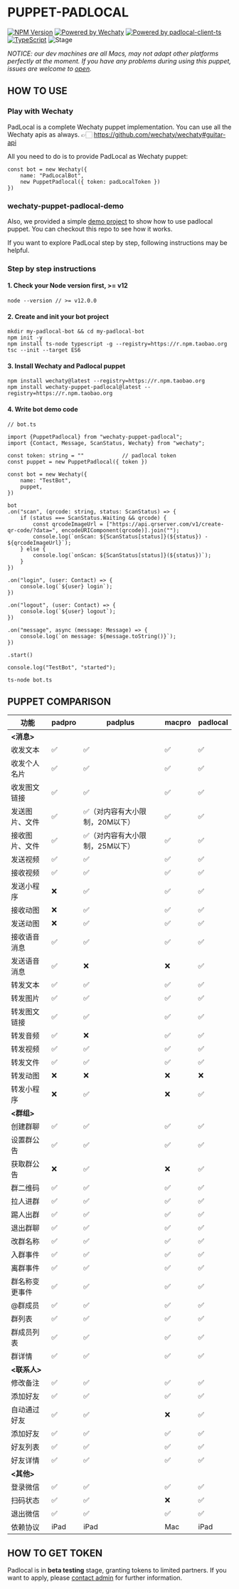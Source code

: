 # PUPPET-PADLOCAL

[![NPM Version](https://badge.fury.io/js/wechaty-puppet-padlocal.svg)](https://www.npmjs.com/package/wechaty-puppet-padlocal)
[![Powered by Wechaty](https://img.shields.io/badge/Powered%20By-Wechaty-brightgreen.svg)](https://github.com/wechaty/wechaty)
[![Powered by padlocal-client-ts](https://img.shields.io/badge/Powered%20By-padlocal--client--ts-brightgreen)](https://github.com/padlocal/padlocal-client-ts)
[![TypeScript](https://img.shields.io/badge/%3C%2F%3E-TypeScript-blue.svg)](https://www.typescriptlang.org/)
![Stage](https://img.shields.io/badge/Stage-beta-yellow)

*NOTICE: our dev machines are all Macs, may not adapt other platforms perfectly at the moment. If you have any problems during using this puppet, issues are welcome to [open](https://github.com/padlocal/wechaty-puppet-padlocal/issues/new).*   

## HOW TO USE

### Play with Wechaty
PadLocal is a complete Wechaty puppet implementation. You can use all the Wechaty apis as always. 👉🏻 https://github.com/wechaty/wechaty#guitar-api

All you need to do is to provide PadLocal as Wechaty puppet:

```
const bot = new Wechaty({
    name: "PadLocalBot",
    new PuppetPadlocal({ token: padLocalToken })
})
```

### wechaty-puppet-padlocal-demo
Also, we provided a simple [demo project](https://github.com/padlocal/wechaty-puppet-padlocal-demo) to show how to use padlocal puppet. You can checkout this repo to see how it works.

If you want to explore PadLocal step by step, following instructions may be helpful.

### Step by step instructions
#### 1. Check your Node version first, >= v12
```
node --version // >= v12.0.0
``` 
#### 2. Create and init your bot project
```
mkdir my-padlocal-bot && cd my-padlocal-bot
npm init -y
npm install ts-node typescript -g --registry=https://r.npm.taobao.org
tsc --init --target ES6
``` 
#### 3. Install Wechaty and Padlocal puppet
```
npm install wechaty@latest --registry=https://r.npm.taobao.org
npm install wechaty-puppet-padlocal@latest --registry=https://r.npm.taobao.org
```

#### 4. Write bot demo code

```
// bot.ts

import {PuppetPadlocal} from "wechaty-puppet-padlocal";
import {Contact, Message, ScanStatus, Wechaty} from "wechaty";

const token: string = ""            // padlocal token
const puppet = new PuppetPadlocal({ token })

const bot = new Wechaty({
    name: "TestBot",
    puppet,
})

bot
.on("scan", (qrcode: string, status: ScanStatus) => {
    if (status === ScanStatus.Waiting && qrcode) {
        const qrcodeImageUrl = ["https://api.qrserver.com/v1/create-qr-code/?data=", encodeURIComponent(qrcode)].join("");
        console.log(`onScan: ${ScanStatus[status]}(${status}) - ${qrcodeImageUrl}`);
    } else {
        console.log(`onScan: ${ScanStatus[status]}(${status})`);
    }
})

.on("login", (user: Contact) => {
    console.log(`${user} login`);
})

.on("logout", (user: Contact) => {
    console.log(`${user} logout`);
})

.on("message", async (message: Message) => {
    console.log(`on message: ${message.toString()}`);
})

.start()

console.log("TestBot", "started");
```
```
ts-node bot.ts
```
## PUPPET COMPARISON

功能 | padpro | padplus | macpro | padlocal
---|---|---|---|---
 **<消息>**|  |  |
 收发文本| ✅ |✅ |✅|✅
 收发个人名片| ✅ |✅ |✅|✅
 收发图文链接| ✅ |✅ |✅|✅
 发送图片、文件| ✅ | ✅（对内容有大小限制，20M以下） |✅|✅
 接收图片、文件| ✅ | ✅（对内容有大小限制，25M以下） |✅|✅
 发送视频| ✅ | ✅ | ✅|✅
 接收视频| ✅ | ✅ | ✅|✅
 发送小程序| ❌ | ✅ | ✅|✅
 接收动图| ❌ | ✅ | ✅|✅
 发送动图| ❌ | ✅ | ✅|✅
 接收语音消息| ✅ | ✅ | ✅|✅
 发送语音消息| ✅ | ❌ | ❌|✅
 转发文本| ✅ | ✅ | ✅|✅
 转发图片| ✅ | ✅ | ✅|✅
 转发图文链接| ✅ | ✅ | ✅|✅
 转发音频| ✅ | ❌ | ✅|✅
 转发视频| ✅ | ✅ | ✅|✅
 转发文件| ✅ | ✅ | ✅|✅
 转发动图| ❌ | ❌ | ❌|❌
 转发小程序| ❌ | ✅ | ❌|✅
 **<群组>**|  |  |  |
 创建群聊|✅|✅|✅|✅
 设置群公告|✅|✅|✅|✅
 获取群公告|❌|✅|❌|✅
 群二维码|✅|✅|✅|✅
 拉人进群|✅|✅|✅|✅
 踢人出群|✅|✅|✅|✅
 退出群聊|✅|✅|✅|✅
 改群名称|✅|✅|✅|✅
 入群事件|✅|✅|✅|✅
 离群事件|✅|✅|✅|✅
 群名称变更事件|✅|✅|✅|✅
 @群成员|✅|✅|✅|✅
 群列表|✅|✅|✅|✅
 群成员列表|✅|✅|✅|✅
 群详情|✅|✅|✅|✅
 **<联系人>**|  |  |
 修改备注|✅|✅|✅|✅
 添加好友|✅|✅|✅|✅
 自动通过好友|✅|✅|❌|✅
 添加好友|✅|✅|✅|✅
 好友列表|✅|✅|✅|✅
 好友详情|✅|✅|✅|✅
 **<其他>**|  |  |  |
 登录微信|✅|✅|✅|✅
 扫码状态|✅|✅|❌|✅
 退出微信|✅|✅|✅|✅
 依赖协议|iPad|iPad|Mac|iPad
 
 ## HOW TO GET TOKEN
 Padlocal is in **beta testing** stage, granting tokens to limited partners. If you want to apply, please [contact admin](mailto:oxddoxdd@gmail.com) for further information.
